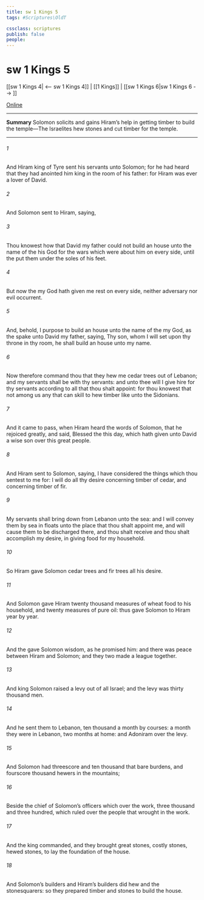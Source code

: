 ```yaml
---
title: sw 1 Kings 5
tags: #Scriptures\OldT

cssclass: scriptures
publish: false
people:
---
```


# sw 1 Kings 5
[[sw 1 Kings 4| <-- sw 1 Kings 4]] | [[1 Kings]] | [[sw 1 Kings 6|sw 1 Kings 6 --> ]]

[Online](https://churchofjesuschrist.org/study/scriptures/ot/1-kgs/5?lang=eng)

---
__Summary__
Solomon solicits and gains Hiram’s help in getting timber to build the temple—The Israelites hew stones and cut timber for the temple.

---
###### 1 
And Hiram king of Tyre sent his servants unto Solomon; for he had heard that they had anointed him king in the room of his father: for Hiram was ever a lover of David.

###### 2 
And Solomon sent to Hiram, saying,

###### 3 
Thou knowest how that David my father could not build an house unto the name of the  his God for the wars which were about him on every side, until the  put them under the soles of his feet.

###### 4 
But now the  my God hath given me rest on every side,  neither adversary nor evil occurrent.

###### 5 
And, behold, I purpose to build an house unto the name of the  my God, as the  spake unto David my father, saying, Thy son, whom I will set upon thy throne in thy room, he shall build an house unto my name.

###### 6 
Now therefore command thou that they hew me cedar trees out of Lebanon; and my servants shall be with thy servants: and unto thee will I give hire for thy servants according to all that thou shalt appoint: for thou knowest that  not among us any that can skill to hew timber like unto the Sidonians.

###### 7 
And it came to pass, when Hiram heard the words of Solomon, that he rejoiced greatly, and said, Blessed  the  this day, which hath given unto David a wise son over this great people.

###### 8 
And Hiram sent to Solomon, saying, I have considered the things which thou sentest to me for:  I will do all thy desire concerning timber of cedar, and concerning timber of fir.

###### 9 
My servants shall bring  down from Lebanon unto the sea: and I will convey them by sea in floats unto the place that thou shalt appoint me, and will cause them to be discharged there, and thou shalt receive  and thou shalt accomplish my desire, in giving food for my household.

###### 10 
So Hiram gave Solomon cedar trees and fir trees  all his desire.

###### 11 
And Solomon gave Hiram twenty thousand measures of wheat  food to his household, and twenty measures of pure oil: thus gave Solomon to Hiram year by year.

###### 12 
And the  gave Solomon wisdom, as he promised him: and there was peace between Hiram and Solomon; and they two made a league together.

###### 13 
And king Solomon raised a levy out of all Israel; and the levy was thirty thousand men.

###### 14 
And he sent them to Lebanon, ten thousand a month by courses: a month they were in Lebanon,  two months at home: and Adoniram  over the levy.

###### 15 
And Solomon had threescore and ten thousand that bare burdens, and fourscore thousand hewers in the mountains;

###### 16 
Beside the chief of Solomon’s officers which  over the work, three thousand and three hundred, which ruled over the people that wrought in the work.

###### 17 
And the king commanded, and they brought great stones, costly stones,  hewed stones, to lay the foundation of the house.

###### 18 
And Solomon’s builders and Hiram’s builders did hew  and the stonesquarers: so they prepared timber and stones to build the house.

